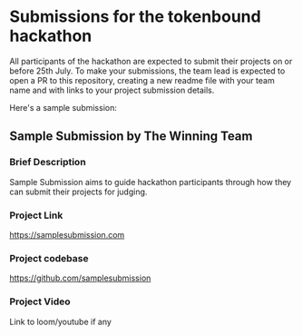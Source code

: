 
# Submissions for the tokenbound hackathon

All participants of the hackathon are expected to submit their projects on or before 25th July. To make your submissions, the team lead is expected to open a PR to this repository, creating a new readme file with your team name and with links to your project submission details.

Here's a sample submission:

## Sample Submission by The Winning Team

### Brief Description
Sample Submission aims to guide hackathon participants through how they can submit their projects for judging.

### Project Link
https://samplesubmission.com

### Project codebase
https://github.com/samplesubmission

### Project Video
Link to loom/youtube if any

     
